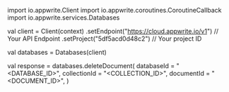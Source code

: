import io.appwrite.Client
import io.appwrite.coroutines.CoroutineCallback
import io.appwrite.services.Databases

val client = Client(context)
    .setEndpoint("https://cloud.appwrite.io/v1") // Your API Endpoint
    .setProject("5df5acd0d48c2") // Your project ID

val databases = Databases(client)

val response = databases.deleteDocument(
    databaseId = "<DATABASE_ID>", 
    collectionId = "<COLLECTION_ID>", 
    documentId = "<DOCUMENT_ID>", 
)